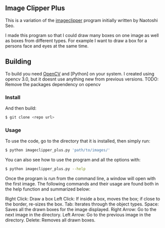 Image Clipper Plus
-------------

This is a variation of the [imageclipper](https://code.google.com/p/imageclipper/)
program initially written by Naotoshi Seo.

I made this program so that I could draw many boxes on one image as well as boxes from
different types. For example I want to draw a box for a persons face and eyes at the same
time.

## Building

To build you need [OpenCV](http://opencv.org/) and [Python]
on your system. I created using opencv 3.0, but it doesnt use anything new from previous versions.
TODO: Remove the packages dependency on opencv

### Install

And then build:

```bash
$ git clone <repo url>
```

### Usage

To use the code, go to the directory that it is installed, then simply run:
```bash
$ python imageclipper_plus.py 'path/to/images/'
```

You can also see how to use the program and all the options with:
```bash
$ python imageclipper_plus.py --help
```

Once the program is run from the command line, a window will open with the first image. 
The following commands and their usage are found both in the help function and summarized below:

Right Click: Draw a box
Left Click: If inside a box, moves the box; if close to the border, re-sizes the box.
Tab: Iterates through the object types.
Space: Saves all the drawn boxes for the image displayed.
Right Arrow: Go to the next image in the directory.
Left Arrow: Go to the previous image in the directory.
Delete: Removes all drawn boxes.